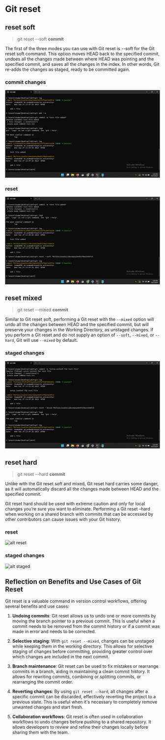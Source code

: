 # Git reset

  

## reset soft
> git reset --soft **commit**

The first of the three modes you can use with Git reset is --soft for the Git reset soft command. This option moves HEAD back to the specified commit, undoes all the changes made between where HEAD was pointing and the specified commit, and saves all the changes in the index. In other words, Git re-adds the changes as staged, ready to be committed again.
### commit changes
![alt commit](https://github.com/Usama050/Lab3/blob/main/Screenshot%20(1).png)

### reset
![alt reset](https://github.com/Usama050/Lab3/blob/main/Screenshot%20(2).png)

## reset mixed
> git reset --mixed **commit**

Similar to Git reset soft, performing a Git reset with the `--mixed` option will undo all the changes between HEAD and the specified commit, but will preserve your changes in the Working Directory, as unstaged changes. If you perform a Git reset and do not supply an option of `--soft`, `--mixed`, or `--hard`, Git will use `--mixed` by default.


### staged changes
![alt staged](https://github.com/Usama050/Lab3/blob/main/Screenshot%20(5).png)

## reset hard
> git reset --hard **commit**

Unlike with the Git reset soft and mixed, Git reset hard carries some danger, as it will automatically discard all the changes made between HEAD and the specified commit.

Git reset hard should be used with extreme caution and only for local changes you’re sure you want to eliminate. Performing a Git reset –hard when working on a shared branch with commits that can be accessed by other contributors can cause issues with your Git history.

### reset
![alt reset](./images/sc-hard-reset.png)

### staged changes
![alt staged](./images/sc-hard-staged.png)

## Reflection on Benefits and Use Cases of Git Reset

Git reset is a valuable command in version control workflows, offering several benefits and use cases:

1. **Undoing commits**: Git reset allows us to undo one or more commits by moving the branch pointer to a previous commit. This is useful when a commit needs to be removed from the commit history or if a commit was made in error and needs to be corrected.

2. **Selective staging**: With `git reset --mixed`, changes can be unstaged while keeping them in the working directory. This allows for selective staging of changes before committing, providing greater control over which changes are included in the next commit.

3. **Branch maintenance**: Git reset can be used to fix mistakes or rearrange commits in a branch, aiding in maintaining a clean commit history. It allows for rewriting commits, combining or splitting commits, or rearranging the commit order.

4. **Reverting changes**: By using `git reset --hard`, all changes after a specific commit can be discarded, effectively reverting the project to a previous state. This is useful when it's necessary to completely remove unwanted changes and start fresh.

5. **Collaboration workflows**: Git reset is often used in collaboration workflows to undo changes before pushing to a shared repository. It allows developers to review and refine their changes locally before sharing them with the team.
